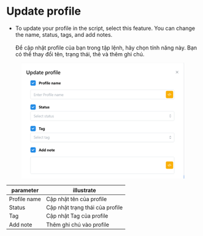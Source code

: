 # Update profile

* To update your profile in the script, select this feature. You can change the name, status, tags, and add notes. \
  \
  Để cập nhật profile của bạn trong tập lệnh, hãy chọn tính năng này. Bạn có thể thay đổi tên, trạng thái, thẻ và thêm ghi chú.&#x20;

<figure><img src="../../../../.gitbook/assets/Capture (20).PNG" alt=""><figcaption></figcaption></figure>

| parameter    | 	illustrate                      |
| ------------ | -------------------------------- |
| Profile name | Cập nhật tên của profile         |
| Status       | Cập  nhật trạng thái của profile |
| Tag          | Cập nhật Tag của profile         |
| Add note     | Thêm ghi chú vào profile         |

